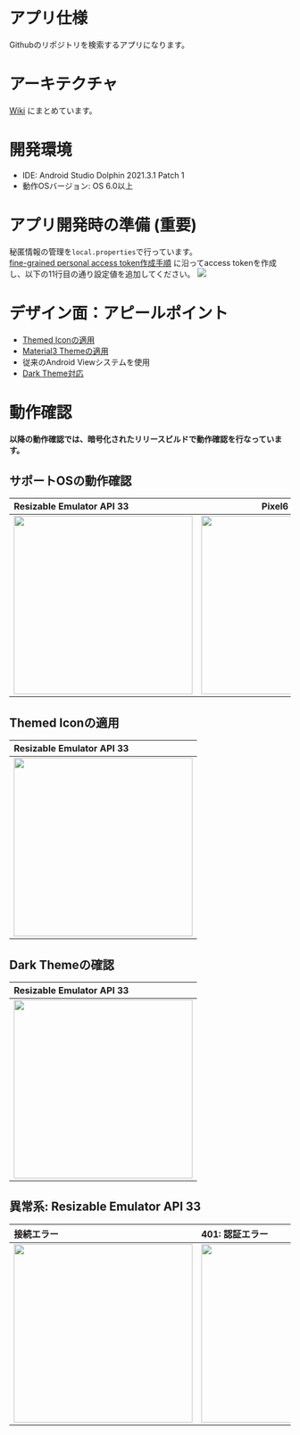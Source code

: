 # アプリ仕様

Githubのリポジトリを検索するアプリになります。<br>

# アーキテクチャ
[Wiki](https://github.com/LeoAndo/android-engineer-codecheck/wiki/architecture) にまとめています。<br>

# 開発環境
- IDE: Android Studio Dolphin 2021.3.1 Patch 1
- 動作OSバージョン: OS 6.0以上

# アプリ開発時の準備 (重要)
秘匿情報の管理を`local.properties`で行っています。<br>
[fine-grained personal access token作成手順](https://docs.github.com/ja/authentication/keeping-your-account-and-data-secure/creating-a-personal-access-token#fine-grained-personal-access-token-%E3%81%AE%E4%BD%9C%E6%88%90) に沿ってaccess tokenを作成し、以下の11行目の通り設定値を追加してください。
<img src= "https://user-images.githubusercontent.com/16476224/208823985-4d0fa8ec-ef81-48de-94e7-8552728e304a.png" />

# デザイン面：アピールポイント
- [Themed Iconの適用](https://github.com/LeoAndo/android-engineer-codecheck/pull/22)
- [Material3 Themeの適用](https://github.com/LeoAndo/android-engineer-codecheck/pull/19)
- 従来のAndroid Viewシステムを使用
- [Dark Theme対応](https://github.com/LeoAndo/android-engineer-codecheck/pull/19)

# 動作確認

<strong> 以降の動作確認では、暗号化されたリリースビルドで動作確認を行なっています。 </strong>

## サポートOSの動作確認
| Resizable Emulator API 33 | Pixel6 API 23 |
|:---|:---:|
|<img src="https://user-images.githubusercontent.com/16476224/210133013-e7fbc548-3df9-4b86-997c-4b04389d99fd.gif" width=320 /> | <img src="https://user-images.githubusercontent.com/16476224/210133039-c65133e7-4ef9-4fe4-a356-906c9202ef2a.gif" width=320 /> |

## Themed Iconの適用
| Resizable Emulator API 33 |
|:---|
|<img src="https://user-images.githubusercontent.com/16476224/210133068-33cb9e8d-5b57-40b8-ab9a-c918415ad5fe.png" width=320 />

## Dark Themeの確認
| Resizable Emulator API 33 |
|:---|
|<img src="https://user-images.githubusercontent.com/16476224/210132958-68a07cd5-38b2-42c3-aeef-f02e58fb772c.gif" width=320 />


## 異常系: Resizable Emulator API 33
| 接続エラー | 401: 認証エラー | 403: アクセス回数制限 |
|:---|:---|:---|
|<img src="https://user-images.githubusercontent.com/16476224/210133261-4138e04d-1132-4cdd-8450-f4215ba55c50.gif" width=320 />|<img src="https://user-images.githubusercontent.com/16476224/210133495-3242e004-dee6-4d47-844c-ef3db9cd1b11.png" width=320 />|<img src="https://user-images.githubusercontent.com/16476224/210133567-5746f6b7-a385-41f8-92b7-4e70a6107c58.png" width=320 />|
